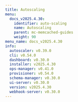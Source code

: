 ```yaml
---
title: Autoscaling
menu:
  docs_v2025.4.30:
    identifier: auto-scaling
    name: Autoscaling
    parent: mc-memcached-guides
    weight: 90
menu_name: docs_v2025.4.30
info:
  autoscaler: v0.39.0
  cli: v0.54.0
  dashboard: v0.30.0
  installer: v2025.4.30
  ops-manager: v0.41.0
  provisioner: v0.54.0
  schema-manager: v0.30.0
  ui-server: v0.30.0
  version: v2025.4.30
  webhook-server: v0.30.0
---
```


